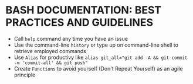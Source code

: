 # BASH DOCUMENTATION: BEST PRACTICES AND GUIDELINES

* Call `help` command any time you have an issue
* Use the command-line `history` or type up on command-line shell to retrieve employed commands
* Use `Alias` for productivy like `alias git_all="git add -A && git commit -m 'commit-all' && git push"`
* Create `Functions` to avoid yourself (Don't Repeat Yourself) as an agile principle